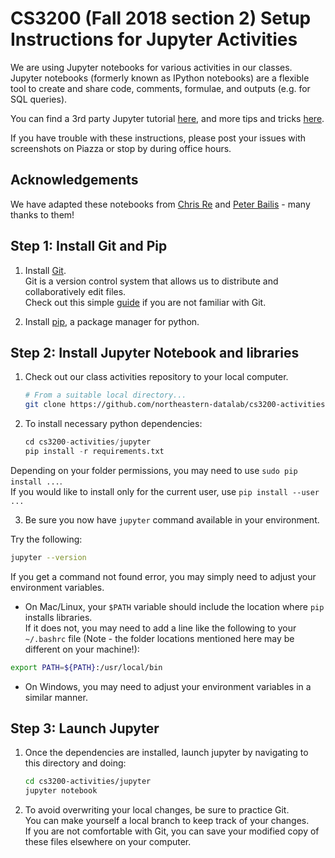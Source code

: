 # CS3200 (Fall 2018 section 2) Setup Instructions for Jupyter Activities

We are using Jupyter notebooks for various activities in our classes. Jupyter notebooks (formerly known as IPython notebooks) are a flexible tool to create and share code, comments, formulae, and outputs (e.g. for SQL queries).  

You can find a 3rd party Jupyter tutorial [here](https://www.dataquest.io/blog/jupyter-notebook-tutorial/), and more tips and tricks [here](https://www.dataquest.io/blog/jupyter-notebook-tips-tricks-shortcuts/).  

If you have trouble with these instructions, please post your issues with screenshots on Piazza or stop by during office hours.


## Acknowledgements 
We have adapted these notebooks from [Chris Re](https://cs.stanford.edu/people/chrismre/) and [Peter Bailis](http://www.bailis.org/) - many thanks to them!

## Step 1: Install Git and Pip

1. Install [Git](https://git-scm.com/downloads).  
 Git is a version control system that allows us to distribute and collaboratively edit files.  
 Check out this simple [guide](https://rogerdudler.github.io/git-guide/) if you are not familiar with Git.

2. Install [pip](https://pip.pypa.io/en/stable/installing/), a package manager for python.

## Step 2: Install Jupyter Notebook and libraries

1. Check out our class activities repository to your local computer.

	```bash
	# From a suitable local directory...
	git clone https://github.com/northeastern-datalab/cs3200-activities.git
	```

2. To install necessary python dependencies:

	```python
	cd cs3200-activities/jupyter
	pip install -r requirements.txt
	```
 Depending on your folder permissions, you may need to use `sudo pip install ...`.  
 If you would like to install only for the current user, use `pip install --user ...`

3. Be sure you now have `jupyter` command available in your environment.

 Try the following:
```bash
jupyter --version
```

 If you get a command not found error, you may simply need to adjust your environment variables.

* On Mac/Linux, your `$PATH` variable should include the location where `pip` installs libraries.  
 If it does not, you may need to add a line like the following to your `~/.bashrc` file (Note - the folder locations mentioned here may be different on your machine!):

```bash
export PATH=${PATH}:/usr/local/bin
```

* On Windows, you may need to adjust your environment variables in a similar manner.

## Step 3: Launch Jupyter

1. Once the dependencies are installed, launch jupyter by navigating to this directory and doing:

	```bash
	cd cs3200-activities/jupyter
	jupyter notebook
	```

2. To avoid overwriting your local changes, be sure to practice Git.  
 You can make yourself a local branch to keep track of your changes.  
 If you are not comfortable with Git, you can save your modified copy of these files elsewhere on your computer.

